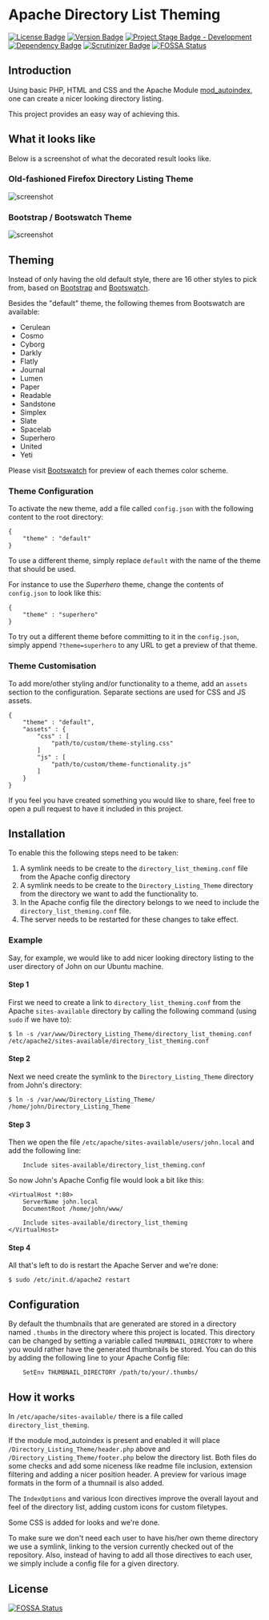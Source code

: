 # Apache Directory List Theming

[![License Badge]][License Page]
[![Version Badge]][Version Page]
[![Project Stage Badge - Development]][Project Stage Page]
[![Dependency Badge]][Dependency Page]
[![Scrutinizer Badge]][Scrutinizer Page]
[![FOSSA Status](https://app.fossa.io/api/projects/git%2Bgithub.com%2FPotherca%2FApacheDirectoryListTheming.svg?type=shield)](https://app.fossa.io/projects/git%2Bgithub.com%2FPotherca%2FApacheDirectoryListTheming?ref=badge_shield)

## Introduction

Using basic PHP, HTML and CSS and the Apache Module [mod_autoindex], one can 
create a nicer looking directory listing. 

This project provides an easy way of achieving this. 

## What it looks like

Below is a screenshot of what the decorated result looks like.

### Old-fashioned Firefox Directory Listing Theme

![screenshot](screenshot-01.png "Screenshot")

### Bootstrap / Bootswatch Theme

![screenshot](screenshot-02.png "Screenshot")

## Theming

Instead of only having the old default style, there are 16 other styles to pick 
from, based on [Bootstrap] and [Bootswatch].

Besides the "default" theme, the following themes from Bootswatch are available:

 - Cerulean
 - Cosmo
 - Cyborg
 - Darkly
 - Flatly
 - Journal
 - Lumen
 - Paper
 - Readable
 - Sandstone
 - Simplex
 - Slate
 - Spacelab
 - Superhero
 - United
 - Yeti

Please visit [Bootswatch](https://bootswatch.com/) for preview of each themes 
color scheme.

### Theme Configuration 

To activate the new theme, add a file called `config.json` with the following 
content to the root directory:

    {
        "theme" : "default"
    }

To use a different theme, simply replace `default` with the name of the theme 
that should be used.

For instance to use the _Superhero_ theme, change the contents of `config.json` 
to look like this:

    {
        "theme" : "superhero"
    }

To try out a different theme before committing to it in the `config.json`, 
simply append `?theme=superhero` to any URL to get a preview of that theme.

### Theme Customisation

To add more/other styling and/or functionality to a theme, add an `assets` 
section to the configuration. Separate sections are used for CSS and JS assets.

    {
        "theme" : "default",
        "assets" : {
            "css" : [
                "path/to/custom/theme-styling.css"
            ]
            "js" : [
                "path/to/custom/theme-functionality.js"
            ]
        }
    }

If you feel you have created something you would like to share, feel free to 
open a pull request to have it included in this project.

## Installation

To enable this the following steps need to be taken:

1. A symlink needs to be create to the `directory_list_theming.conf` file from 
   the Apache config directory
2. A symlink needs to be create to the `Directory_Listing_Theme` directory from 
   the directory we want to add the functionality to. 
3. In the Apache config file the directory belongs to we need to include the 
   `directory_list_theming.conf` file.
4. The server needs to be restarted for these changes to take effect.

### Example

Say, for example, we would like to add nicer looking directory listing to the 
user directory of John on our Ubuntu machine. 

#### Step 1

First we need to create a link to `directory_list_theming.conf` from the Apache 
`sites-available` directory by calling the following command  (using `sudo` if 
we have to):

    $ ln -s /var/www/Directory_Listing_Theme/directory_list_theming.conf /etc/apache2/sites-available/directory_list_theming.conf

#### Step 2

Next we need create the symlink to the `Directory_Listing_Theme` directory from 
John's directory:

    $ ln -s /var/www/Directory_Listing_Theme/ /home/john/Directory_Listing_Theme

#### Step 3

Then we open the file `/etc/apache/sites-available/users/john.local` and add the following line:

        Include sites-available/directory_list_theming.conf

So now John's Apache Config file would look a bit like this:

    <VirtualHost *:80>
        ServerName john.local
        DocumentRoot /home/john/www/

        Include sites-available/directory_list_theming
    </VirtualHost>

#### Step 4

All that's left to do is restart the Apache Server and we're done:

    $ sudo /etc/init.d/apache2 restart

## Configuration

By default the thumbnails that are generated are stored in a directory named 
`.thumbs` in the directory where this project is located. This directory can be 
changed by setting a variable called `THUMBNAIL_DIRECTORY` to where you would 
rather have the generated thumbnails be stored. You can do this by adding the 
following line to your Apache Config file:

        SetEnv THUMBNAIL_DIRECTORY /path/to/your/.thumbs/

## How it works

In `/etc/apache/sites-available/` there is a file called `directory_list_theming`.

If the module mod_autoindex is present and enabled it will place `/Directory_Listing_Theme/header.php`
above and `/Directory_Listing_Theme/footer.php` below the directory list. Both 
files do some checks and add some niceness like readme file inclusion, extension 
filtering and adding a nicer position header. A preview for various image formats 
in the form of a thumnail is also added.

The `IndexOptions` and various Icon directives improve the overall layout and feel
of the directory list, adding custom icons for custom filetypes.

Some CSS is added for looks and we're done.

To make sure we don't need each user to have his/her own theme directory we use
a symlink, linking to the version currently checked out of the repository. Also,
instead of having to add all those directives to each user, we simply include a 
config file for a given directory.

[mod_autoindex]: http://httpd.apache.org/docs/current/mod/mod_autoindex.html
[Bootstrap]: https://bootswatch.com/
[BootSwatch]: http://getbootstrap.com/

[Dependency Badge]: https://www.versioneye.com/user/projects/562c983036d0ab00210012b7/badge.svg
[Dependency Page]: https://www.versioneye.com/user/projects/562c983036d0ab00210012b7
[License Badge]: https://img.shields.io/badge/License-GPL3%2B-blue.svg
[License Page]: LICENSE
[Project Stage Badge - Development]: http://img.shields.io/badge/Project%20Stage-Development-yellowgreen.svg
[Project Stage Badge - Production]: http://img.shields.io/badge/Project%20Stage-Production%20Ready-brightgreen.svg
[Project Stage Page]: http://bl.ocks.org/potherca/raw/a2ae67caa3863a299ba0/
[Scrutinizer Badge]: https://img.shields.io/scrutinizer/g/potherca/ApacheDirectoryListTheming.svg
[Scrutinizer Page]: https://scrutinizer-ci.com/g/potherca/ApacheDirectoryListTheming/
[Version Badge]: http://img.shields.io/github/tag/potherca/ApacheDirectoryListTheming.svg
[Version Page]: https://github.com/potherca/ApacheDirectoryListTheming/releases 

<!-- EOF -->


## License
[![FOSSA Status](https://app.fossa.io/api/projects/git%2Bgithub.com%2FPotherca%2FApacheDirectoryListTheming.svg?type=large)](https://app.fossa.io/projects/git%2Bgithub.com%2FPotherca%2FApacheDirectoryListTheming?ref=badge_large)

